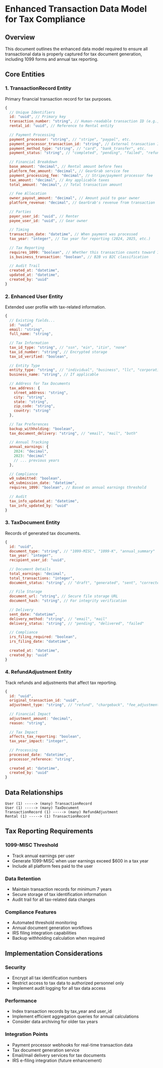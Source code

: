# Enhanced Transaction Data Model for Tax Compliance

## Overview
This document outlines the enhanced data model required to ensure all transactional data is properly captured for tax document generation, including 1099 forms and annual tax reporting.

## Core Entities

### 1. TransactionRecord Entity
Primary financial transaction record for tax purposes.

```javascript
{
  // Unique Identifiers
  id: "uuid", // Primary key
  transaction_number: "string", // Human-readable transaction ID (e.g., "TXN-2024-000001")
  rental_id: "uuid", // Reference to Rental entity
  
  // Payment Processing
  payment_processor: "string", // "stripe", "paypal", etc.
  payment_processor_transaction_id: "string", // External transaction ID
  payment_method_type: "string", // "card", "bank_transfer", etc.
  payment_status: "string", // "completed", "pending", "failed", "refunded"
  
  // Financial Breakdown
  base_amount: "decimal", // Rental amount before fees
  platform_fee_amount: "decimal", // GearGrab service fee
  payment_processing_fee: "decimal", // Stripe/payment processor fee
  tax_amount: "decimal", // Any applicable taxes
  total_amount: "decimal", // Total transaction amount
  
  // Fee Allocation
  owner_payout_amount: "decimal", // Amount paid to gear owner
  platform_revenue: "decimal", // GearGrab's revenue from transaction
  
  // Parties
  payer_user_id: "uuid", // Renter
  payee_user_id: "uuid", // Gear owner
  
  // Timing
  transaction_date: "datetime", // When payment was processed
  tax_year: "integer", // Tax year for reporting (2024, 2025, etc.)
  
  // Tax Reporting
  requires_1099: "boolean", // Whether this transaction counts toward 1099 threshold
  is_business_transaction: "boolean", // B2B vs B2C classification
  
  // Audit Trail
  created_at: "datetime",
  updated_at: "datetime",
  created_by: "uuid"
}
```

### 2. Enhanced User Entity
Extended user profile with tax-related information.

```javascript
{
  // Existing fields...
  id: "uuid",
  email: "string",
  full_name: "string",
  
  // Tax Information
  tax_id_type: "string", // "ssn", "ein", "itin", "none"
  tax_id_number: "string", // Encrypted storage
  tax_id_verified: "boolean",
  
  // Entity Type
  entity_type: "string", // "individual", "business", "llc", "corporation"
  business_name: "string", // If applicable
  
  // Address for Tax Documents
  tax_address: {
    street_address: "string",
    city: "string",
    state: "string",
    zip_code: "string",
    country: "string"
  },
  
  // Tax Preferences
  backup_withholding: "boolean",
  tax_document_delivery: "string", // "email", "mail", "both"
  
  // Annual Tracking
  annual_earnings: {
    2024: "decimal",
    2023: "decimal"
    // ... previous years
  },
  
  // Compliance
  w9_submitted: "boolean",
  w9_submission_date: "datetime",
  requires_1099: "boolean", // Based on annual earnings threshold
  
  // Audit
  tax_info_updated_at: "datetime",
  tax_info_updated_by: "uuid"
}
```

### 3. TaxDocument Entity
Records of generated tax documents.

```javascript
{
  id: "uuid",
  document_type: "string", // "1099-MISC", "1099-K", "annual_summary"
  tax_year: "integer",
  recipient_user_id: "uuid",
  
  // Document Details
  total_earnings: "decimal",
  total_transactions: "integer",
  document_status: "string", // "draft", "generated", "sent", "corrected"
  
  // File Storage
  document_url: "string", // Secure file storage URL
  document_hash: "string", // For integrity verification
  
  // Delivery
  sent_date: "datetime",
  delivery_method: "string", // "email", "mail"
  delivery_status: "string", // "pending", "delivered", "failed"
  
  // Compliance
  irs_filing_required: "boolean",
  irs_filing_date: "datetime",
  
  created_at: "datetime",
  created_by: "uuid"
}
```

### 4. RefundAdjustment Entity
Track refunds and adjustments that affect tax reporting.

```javascript
{
  id: "uuid",
  original_transaction_id: "uuid",
  adjustment_type: "string", // "refund", "chargeback", "fee_adjustment"
  
  // Financial Impact
  adjustment_amount: "decimal",
  reason: "string",
  
  // Tax Impact
  affects_tax_reporting: "boolean",
  tax_year_impact: "integer",
  
  // Processing
  processed_date: "datetime",
  processor_reference: "string",
  
  created_at: "datetime",
  created_by: "uuid"
}
```

## Data Relationships

```
User (1) -----> (many) TransactionRecord
User (1) -----> (many) TaxDocument
TransactionRecord (1) -----> (many) RefundAdjustment
Rental (1) -----> (1) TransactionRecord
```

## Tax Reporting Requirements

### 1099-MISC Threshold
- Track annual earnings per user
- Generate 1099-MISC when user earnings exceed $600 in a tax year
- Include all platform fees paid to the user

### Data Retention
- Maintain transaction records for minimum 7 years
- Secure storage of tax identification information
- Audit trail for all tax-related data changes

### Compliance Features
- Automated threshold monitoring
- Annual document generation workflows
- IRS filing integration capabilities
- Backup withholding calculation when required

## Implementation Considerations

### Security
- Encrypt all tax identification numbers
- Restrict access to tax data to authorized personnel only
- Implement audit logging for all tax data access

### Performance
- Index transaction records by tax_year and user_id
- Implement efficient aggregation queries for annual calculations
- Consider data archiving for older tax years

### Integration Points
- Payment processor webhooks for real-time transaction data
- Tax document generation service
- Email/mail delivery services for tax documents
- IRS e-filing integration (future enhancement)
